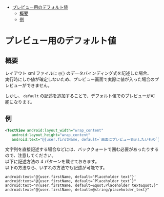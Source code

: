 - [プレビュー用のデフォルト値](#プレビュー用のデフォルト値)
  - [概要](#概要)
  - [例](#例)


# プレビュー用のデフォルト値

## 概要

レイアウト xml ファイルに `@{}` のデータバインディング式を記述した場合、  
実行時にしか値が確定しないため、プレビュー画面で実際に値が入った場合のプレビューができません。

しかし、 `default` の記述を追加することで、デフォルト値でのプレビューが可能になります。


## 例

```xml
<TextView android:layout_width="wrap_content"
   android:layout_height="wrap_content"
   android:text="@{user.firstName, default=`画面にプレビュー表示したいもの`}"/>
```

文字列を直接記述する場合などには、バッククォートで囲む必要があったりするので、注意してください。  
以下に記述方法の 4 パターンを載せておきます。  
以下の方法なら、いずれの方法でも記述が可能です。

```
android:text='@{user.firstName, default="Placeholder text"}'
android:text="@{user.firstName, default=`Placeholder text`}"
android:text="@{user.firstName, default=&quot;Placeholder text&quot;}"
android:text="@{user.firstName, default=@string/placeholder_text}"
```


